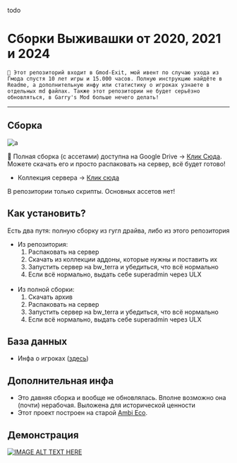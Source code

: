 todo

# Сборки Выживашки от 2020, 2021 и 2024

`🎄 Этот репозиторий входит в Gmod-Exit, мой ивент по случаю ухода из Гмода спустя 10 лет игры и 15.000 часов. Полную инструкцию найдёте в Readme, а дополнительную инфу или статистику о игроках узнаете в отдельных md файлах. Также этот репозитории не будет серьёзно обновляться, в Garry's Mod больше нечего делать!`

---

## Сборка

![a](https://i.imgur.com/1TG29J1.png)

💙 Полная сборка (с ассетами) доступна на Google Drive -> [Клик Сюда](https://drive.google.com/file/d/1boFu2nnyRKhPNkJA6AUQORQHpiWKyPXl/view?usp=sharing). Можете скачать его и просто распаковать на сервер, всё будет готово! 

* Коллекция сервера -> [Клик сюда](https://steamcommunity.com/workshop/filedetails/?id=2464641173)

В репозитории только скрипты. Основных ассетов нет!

## Как установить?
Есть два путя: полную сборку из гугл драйва, либо из этого репозитория

* Из репозитория:
    1. Распаковать на сервер
    2. Скачать из коллекции аддоны, которые нужны и поставить их
    3. Запустить сервер на bw_terra и убедиться, что всё нормально
    4. Если всё нормально, выдать себе superadmin через ULX
<br><br>
* Из полной сборки:
    1. Скачать архив
    2. Распаковать на сервер
    3. Запустить сервер на bw_terra и убедиться, что всё нормально
    4. Если всё нормально, выдать себе superadmin через ULX

## База данных

* Инфа о игроках ([здесь](https://github.com/Titanovsky/gmodexit-basewars-cot/blob/main/database/players_cot.md))

## Дополнительная инфа

* Это давняя сборка и вообще не обновлялась. Вполне возможно она (почти) нерабочая. Выложена для исторической ценности
* Этот проект построен на старой [Ambi Eco](https://github.com/Titanovsky/ambi-eco). 

## Демонстрация

[![IMAGE ALT TEXT HERE](https://i.imgur.com/lofh7zB.jpeg)](https://www.youtube.com/watch?v=6eGEnP4o_NQ)